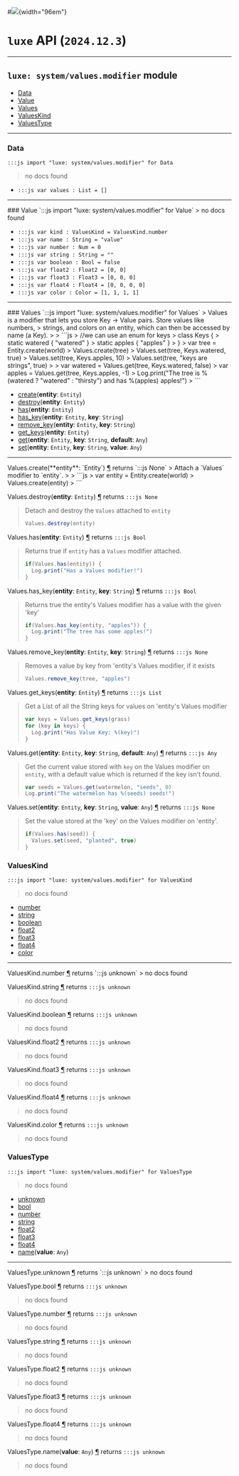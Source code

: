 #![](../../../../../../images/luxe-dark.svg){width="96em"}

# `luxe` API (`2024.12.3`)  


---

## `luxe: system/values.modifier` module

- [Data](#data)   
- [Value](#value)   
- [Values](#values)   
- [ValuesKind](#valueskind)   
- [ValuesType](#valuestype)   

---

### Data
`:::js import "luxe: system/values.modifier" for Data`
> no docs found

- `:::js var values : List = []`

<hr/>
### Value
`:::js import "luxe: system/values.modifier" for Value`
> no docs found

- `:::js var kind : ValuesKind = ValuesKind.number`
- `:::js var name : String = "value"`
- `:::js var number : Num = 0`
- `:::js var string : String = ""`
- `:::js var boolean : Bool = false`
- `:::js var float2 : Float2 = [0, 0]`
- `:::js var float3 : Float3 = [0, 0, 0]`
- `:::js var float4 : Float4 = [0, 0, 0, 0]`
- `:::js var color : Color = [1, 1, 1, 1]`

<hr/>
### Values
`:::js import "luxe: system/values.modifier" for Values`
> Values is a modifier that lets you store Key -> Value pairs. Store values like numbers, 
> strings, and colors on an entity, which can then be accessed by name (a Key).
> 
>   ```js
>   //we can use an enum for keys
>   class Keys {
>     static watered { "watered" }
>     static apples { "apples" }
>   }
>   var tree = Entity.create(world)
>   Values.create(tree)
>   Values.set(tree, Keys.watered, true)
>   Values.set(tree, Keys.apples, 10)
>   Values.set(tree, "keys are strings", true)
> 
>   var watered = Values.get(tree, Keys.watered, false)
>   var apples = Values.get(tree, Keys.apples, -1)
>   Log.print("The tree is %(watered ? "watered" : "thirsty") and has %(apples) apples!")
>   ```

- [create](#Values.create)(**entity**: `Entity`)
- [destroy](#Values.destroy)(**entity**: `Entity`)
- [has](#Values.has)(**entity**: `Entity`)
- [has_key](#Values.has_key+2)(**entity**: `Entity`, **key**: `String`)
- [remove_key](#Values.remove_key+2)(**entity**: `Entity`, **key**: `String`)
- [get_keys](#Values.get_keys)(**entity**: `Entity`)
- [get](#Values.get+3)(**entity**: `Entity`, **key**: `String`, **default**: `Any`)
- [set](#Values.set+3)(**entity**: `Entity`, **key**: `String`, **value**: `Any`)

<hr/>
<endpoint module="luxe: system/values.modifier" class="Values" signature="create(entity : Entity)"></endpoint>
<signature id="Values.create">Values.create(**entity**: `Entity`)
<a class="headerlink" href="#Values.create" title="Permanent link">¶</a></signature>
<span class='api_ret'>returns</span> `:::js None`
> Attach a `Values` modifier to `entity`.
> 
>   ```js
>   var entity = Entity.create(world)
>   Values.create(entity)
>   ```   

<endpoint module="luxe: system/values.modifier" class="Values" signature="destroy(entity : Entity)"></endpoint>
<signature id="Values.destroy">Values.destroy(**entity**: `Entity`)
<a class="headerlink" href="#Values.destroy" title="Permanent link">¶</a></signature>
<span class='api_ret'>returns</span> `:::js None`
> Detach and destroy the `Values` attached to `entity`
> 
>   ```js
>   Values.destroy(entity)
>   ```   

<endpoint module="luxe: system/values.modifier" class="Values" signature="has(entity : Entity)"></endpoint>
<signature id="Values.has">Values.has(**entity**: `Entity`)
<a class="headerlink" href="#Values.has" title="Permanent link">¶</a></signature>
<span class='api_ret'>returns</span> `:::js Bool`
> Returns true if `entity` has a `Values` modifier attached.
> 
>   ```js
>   if(Values.has(entity)) {
>     Log.print("Has a Values modifier!")
>   }
>   ```   

<endpoint module="luxe: system/values.modifier" class="Values" signature="has_key(entity : Entity, key : String)"></endpoint>
<signature id="Values.has_key+2">Values.has_key(**entity**: `Entity`, **key**: `String`)
<a class="headerlink" href="#Values.has_key+2" title="Permanent link">¶</a></signature>
<span class='api_ret'>returns</span> `:::js Bool`
> Returns true the entity's Values modifier has a value with the given 'key'
> 
>   ```js
>   if(Values.has_key(entity, "apples")) {
>     Log.print("The tree has some apples!")
>   }
>   ```   

<endpoint module="luxe: system/values.modifier" class="Values" signature="remove_key(entity : Entity, key : String)"></endpoint>
<signature id="Values.remove_key+2">Values.remove_key(**entity**: `Entity`, **key**: `String`)
<a class="headerlink" href="#Values.remove_key+2" title="Permanent link">¶</a></signature>
<span class='api_ret'>returns</span> `:::js None`
> Removes a value by key from 'entity's Values modifier, if it exists
> 
>   ```js
>   Values.remove_key(tree, "apples")
>   ```   

<endpoint module="luxe: system/values.modifier" class="Values" signature="get_keys(entity : Entity)"></endpoint>
<signature id="Values.get_keys">Values.get_keys(**entity**: `Entity`)
<a class="headerlink" href="#Values.get_keys" title="Permanent link">¶</a></signature>
<span class='api_ret'>returns</span> `:::js List`
> Get a List of all the String keys for values on 'entity's Values modifier
> 
>   ```js
>   var keys = Values.get_keys(grass)
>   for (key in keys) {
>     Log.print("Has Value Key: %(key)")
>   }
>   ```   

<endpoint module="luxe: system/values.modifier" class="Values" signature="get(entity : Entity, key : String, default : Any)"></endpoint>
<signature id="Values.get+3">Values.get(**entity**: `Entity`, **key**: `String`, **default**: `Any`)
<a class="headerlink" href="#Values.get+3" title="Permanent link">¶</a></signature>
<span class='api_ret'>returns</span> `:::js Any`
> Get the current value stored with `key` on the Values modifier on `entity`,
> with a default value which is returned if the key isn't found.
> 
>   ```js
>   var seeds = Values.get(watermelon, "seeds", 0)
>   Log.print("The watermelon has %(seeds) seeds!")
>   ```   

<endpoint module="luxe: system/values.modifier" class="Values" signature="set(entity : Entity, key : String, value : Any)"></endpoint>
<signature id="Values.set+3">Values.set(**entity**: `Entity`, **key**: `String`, **value**: `Any`)
<a class="headerlink" href="#Values.set+3" title="Permanent link">¶</a></signature>
<span class='api_ret'>returns</span> `:::js None`
> Set the value stored at the 'key' on the Values modifier on 'entity'.
> 
>   ```js
>   if(Values.has(seed)) {
>     Values.set(seed, "planted", true)
>   }
>   ```   

### ValuesKind
`:::js import "luxe: system/values.modifier" for ValuesKind`
> no docs found

- [number](#ValuesKind.number)
- [string](#ValuesKind.string)
- [boolean](#ValuesKind.boolean)
- [float2](#ValuesKind.float2)
- [float3](#ValuesKind.float3)
- [float4](#ValuesKind.float4)
- [color](#ValuesKind.color)

<hr/>
<endpoint module="luxe: system/values.modifier" class="ValuesKind" signature="number"></endpoint>
<signature id="ValuesKind.number">ValuesKind.number
<a class="headerlink" href="#ValuesKind.number" title="Permanent link">¶</a></signature>
<span class='api_ret'>returns</span> `:::js unknown`
> no docs found   

<endpoint module="luxe: system/values.modifier" class="ValuesKind" signature="string"></endpoint>
<signature id="ValuesKind.string">ValuesKind.string
<a class="headerlink" href="#ValuesKind.string" title="Permanent link">¶</a></signature>
<span class='api_ret'>returns</span> `:::js unknown`
> no docs found   

<endpoint module="luxe: system/values.modifier" class="ValuesKind" signature="boolean"></endpoint>
<signature id="ValuesKind.boolean">ValuesKind.boolean
<a class="headerlink" href="#ValuesKind.boolean" title="Permanent link">¶</a></signature>
<span class='api_ret'>returns</span> `:::js unknown`
> no docs found   

<endpoint module="luxe: system/values.modifier" class="ValuesKind" signature="float2"></endpoint>
<signature id="ValuesKind.float2">ValuesKind.float2
<a class="headerlink" href="#ValuesKind.float2" title="Permanent link">¶</a></signature>
<span class='api_ret'>returns</span> `:::js unknown`
> no docs found   

<endpoint module="luxe: system/values.modifier" class="ValuesKind" signature="float3"></endpoint>
<signature id="ValuesKind.float3">ValuesKind.float3
<a class="headerlink" href="#ValuesKind.float3" title="Permanent link">¶</a></signature>
<span class='api_ret'>returns</span> `:::js unknown`
> no docs found   

<endpoint module="luxe: system/values.modifier" class="ValuesKind" signature="float4"></endpoint>
<signature id="ValuesKind.float4">ValuesKind.float4
<a class="headerlink" href="#ValuesKind.float4" title="Permanent link">¶</a></signature>
<span class='api_ret'>returns</span> `:::js unknown`
> no docs found   

<endpoint module="luxe: system/values.modifier" class="ValuesKind" signature="color"></endpoint>
<signature id="ValuesKind.color">ValuesKind.color
<a class="headerlink" href="#ValuesKind.color" title="Permanent link">¶</a></signature>
<span class='api_ret'>returns</span> `:::js unknown`
> no docs found   

### ValuesType
`:::js import "luxe: system/values.modifier" for ValuesType`
> no docs found

- [unknown](#ValuesType.unknown)
- [bool](#ValuesType.bool)
- [number](#ValuesType.number)
- [string](#ValuesType.string)
- [float2](#ValuesType.float2)
- [float3](#ValuesType.float3)
- [float4](#ValuesType.float4)
- [name](#ValuesType.name)(**value**: `Any`)

<hr/>
<endpoint module="luxe: system/values.modifier" class="ValuesType" signature="unknown"></endpoint>
<signature id="ValuesType.unknown">ValuesType.unknown
<a class="headerlink" href="#ValuesType.unknown" title="Permanent link">¶</a></signature>
<span class='api_ret'>returns</span> `:::js unknown`
> no docs found   

<endpoint module="luxe: system/values.modifier" class="ValuesType" signature="bool"></endpoint>
<signature id="ValuesType.bool">ValuesType.bool
<a class="headerlink" href="#ValuesType.bool" title="Permanent link">¶</a></signature>
<span class='api_ret'>returns</span> `:::js unknown`
> no docs found   

<endpoint module="luxe: system/values.modifier" class="ValuesType" signature="number"></endpoint>
<signature id="ValuesType.number">ValuesType.number
<a class="headerlink" href="#ValuesType.number" title="Permanent link">¶</a></signature>
<span class='api_ret'>returns</span> `:::js unknown`
> no docs found   

<endpoint module="luxe: system/values.modifier" class="ValuesType" signature="string"></endpoint>
<signature id="ValuesType.string">ValuesType.string
<a class="headerlink" href="#ValuesType.string" title="Permanent link">¶</a></signature>
<span class='api_ret'>returns</span> `:::js unknown`
> no docs found   

<endpoint module="luxe: system/values.modifier" class="ValuesType" signature="float2"></endpoint>
<signature id="ValuesType.float2">ValuesType.float2
<a class="headerlink" href="#ValuesType.float2" title="Permanent link">¶</a></signature>
<span class='api_ret'>returns</span> `:::js unknown`
> no docs found   

<endpoint module="luxe: system/values.modifier" class="ValuesType" signature="float3"></endpoint>
<signature id="ValuesType.float3">ValuesType.float3
<a class="headerlink" href="#ValuesType.float3" title="Permanent link">¶</a></signature>
<span class='api_ret'>returns</span> `:::js unknown`
> no docs found   

<endpoint module="luxe: system/values.modifier" class="ValuesType" signature="float4"></endpoint>
<signature id="ValuesType.float4">ValuesType.float4
<a class="headerlink" href="#ValuesType.float4" title="Permanent link">¶</a></signature>
<span class='api_ret'>returns</span> `:::js unknown`
> no docs found   

<endpoint module="luxe: system/values.modifier" class="ValuesType" signature="name(value : Any)"></endpoint>
<signature id="ValuesType.name">ValuesType.name(**value**: `Any`)
<a class="headerlink" href="#ValuesType.name" title="Permanent link">¶</a></signature>
<span class='api_ret'>returns</span> `:::js unknown`
> no docs found   

